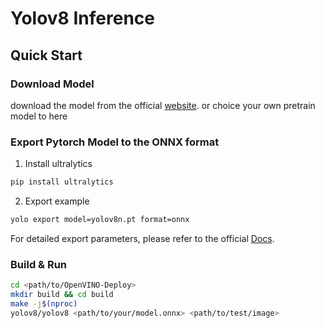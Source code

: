 # Yolov8 Inference



## Quick Start

### Download Model
download the model from the official [website](https://github.com/ultralytics/assets/releases). or choice your own pretrain model to here


### Export Pytorch Model to the ONNX format
1. Install ultralytics
```bash
pip install ultralytics
```

2. Export example

```bash
yolo export model=yolov8n.pt format=onnx
```
For detailed export parameters, please refer to the official [Docs](https://docs.ultralytics.com/modes/export/#arguments).

### Build & Run
```bash
cd <path/to/OpenVINO-Deploy>
mkdir build && cd build
make -j$(nproc)
yolov8/yolov8 <path/to/your/model.onnx> <path/to/test/image>
```




